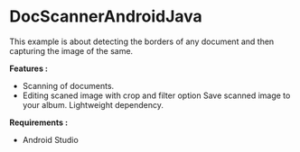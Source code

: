 # DocScannerAndroidJava
This example is about detecting the borders of any document and then capturing the image of the same.

<b>Features : </b>

- Scanning of documents.
- Editing scaned image with crop and filter option
Save scanned image to your album.
Lightweight dependency.

<b>Requirements :</b>
- Android Studio
